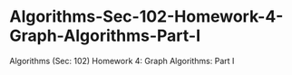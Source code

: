 # Algorithms-Sec-102-Homework-4-Graph-Algorithms-Part-I
Algorithms (Sec: 102) Homework 4: Graph Algorithms: Part I
